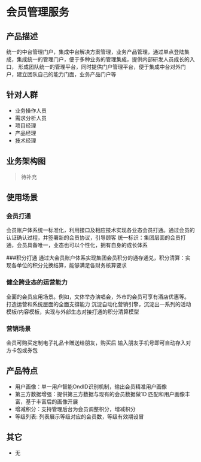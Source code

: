 # 会员管理服务

## 产品描述

统一的中台管理门户，集成中台解决方案管理，业务产品管理，通过单点登陆集成，集成统一的管理门户，便于多种业务的管理集成，提供内部研发人员成长的入口，
形成团队统一的管理平台，同时提供门户管理平台，便于集成中台对外门户，建立团队自己的能力门面，业务产品门户等

## 针对人群

- 业务操作人员
- 需求分析人员
- 项目经理
- 产品经理
- 技术经理

## 业务架构图

> 待补充

## 使用场景

### 会员打通
会员账户体系统一标准化，利用接口及相应技术实现各业态会员打通。通过会员的认证确认过程，并签署新的会员协议，引导顾客
统一标识：集团层面的会员打通，会员具备唯一，业态也可以个性化，拥有自身的成长体系

###积分打通
通过大会员账户体系实现集团会员积分的通存通兑，积分清算：实现各单位的积分兑换结算，能够满足各财务核算要求

### 健全跨业态的运营能力
全面的会员应用场景。例如，文体举办演唱会，外市的会员可享有酒店优惠等。 打造运营和系统层面的全面支撐能力
沉淀自动化营销引擎，沉淀出一系列的活动模板/内容模板，实现与外部生态对接打通的积分清算模型

### 营销场景
会员可购买定制电子礼品卡赠送给朋友，购买后 输入朋友手机号即可自动存入对方卡包或券包

## 产品特点

- 用户画像：单一用户智能OndID识别机制，输出会员精准用户画像
- 第三方数据增强：提供第三方数据与现有的会员数据做1D 匹配和用户画像丰富，基于丰富后的画像开展
- 增减积分：支持管理后台为会员调整枳分，増减枳分
- 等级列表: 列表展示等级对应的会员数，等级有效期设冒

## 其它

- 无
